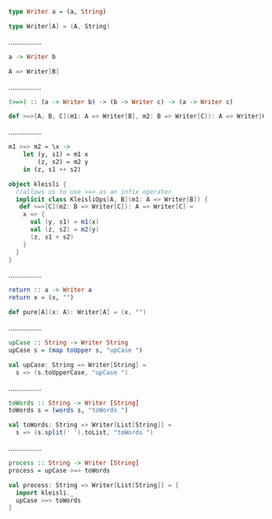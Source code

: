 ```Haskell
type Writer a = (a, String)
```
```scala
type Writer[A] = (A, String)
```
................
```Haskell
a -> Writer b
```
```scala
A => Writer[B]
```
................
```Haskell
(>=>) :: (a -> Writer b) -> (b -> Writer c) -> (a -> Writer c)
```
```scala
def >=>[A, B, C](m1: A => Writer[B], m2: B => Writer[C]): A => Writer[C]
```
................
```Haskell
m1 >=> m2 = \x -> 
    let (y, s1) = m1 x
        (z, s2) = m2 y
    in (z, s1 ++ s2)
```
```scala
object kleisli {
  //allows us to use >=> as an infix operator
  implicit class KleisliOps[A, B](m1: A => Writer[B]) {
   def >=>[C](m2: B => Writer[C]): A => Writer[C] =
    x => {
      val (y, s1) = m1(x)
      val (z, s2) = m2(y)
      (z, s1 + s2)
    }
  }
}
```
................
```Haskell
return :: a -> Writer a
return x = (x, "")
```
```scala
def pure[A](x: A): Writer[A] = (x, "")
```
................
```Haskell
upCase :: String -> Writer String
upCase s = (map toUpper s, "upCase ")
```
```scala
val upCase: String => Writer[String] =
  s => (s.toUpperCase, "upCase ")
```
................
```Haskell
toWords :: String -> Writer [String]
toWords s = (words s, "toWords ")
```
```scala
val toWords: String => Writer[List[String]] =
  s => (s.split(' ').toList, "toWords ")
```
................
```Haskell
process :: String -> Writer [String]
process = upCase >=> toWords
```
```scala
val process: String => Writer[List[String]] = {
  import kleisli._
  upCase >=> toWords
}
```